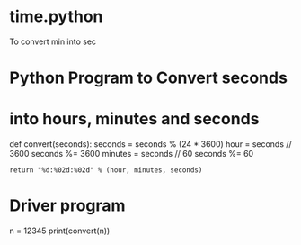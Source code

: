 # time.python
To convert min into sec
# Python Program to Convert seconds
# into hours, minutes and seconds

def convert(seconds):
	seconds = seconds % (24 * 3600)
	hour = seconds // 3600
	seconds %= 3600
	minutes = seconds // 60
	seconds %= 60
	
	return "%d:%02d:%02d" % (hour, minutes, seconds)
	
# Driver program
n = 12345
print(convert(n))
